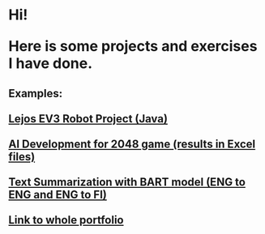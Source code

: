 <h1>Hi!

Here is some projects and exercises I have done.</h1>

<h2>Examples:
<br><br>
<a href="https://github.com/samulironni/portfolio/tree/main/Robot%20Project%20Java">Lejos EV3 Robot Project (Java)</a>
<br><br>  
<a href="https://github.com/samulironni/portfolio/tree/main/AI_projects/2048_Game_AI">AI Development for 2048 game (results in Excel files)</a> 
<br><br>
<a href="https://github.com/samulironni/portfolio/tree/main/ML%20Projects/Text%20Summarization">Text Summarization with BART model (ENG to ENG and ENG to FI)</a>
<br><br>
<a href="https://github.com/samulironni/portfolio"> Link to whole portfolio</a>  
</h2>
